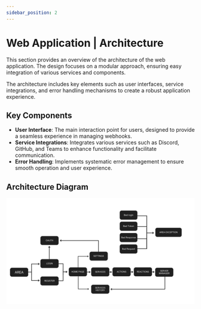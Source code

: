 ```yaml
---
sidebar_position: 2
---
```


# Web Application | Architecture

This section provides an overview of the architecture of the web application. The design focuses on a modular approach, ensuring easy integration of various services and components.

The architecture includes key elements such as user interfaces, service integrations, and error handling mechanisms to create a robust application experience.

## Key Components
- **User Interface**: The main interaction point for users, designed to provide a seamless experience in managing webhooks.
- **Service Integrations**: Integrates various services such as Discord, GitHub, and Teams to enhance functionality and facilitate communication.
- **Error Handling**: Implements systematic error management to ensure smooth operation and user experience.

## Architecture Diagram
![Architecture Diagram](/img/mobilearch.png)
